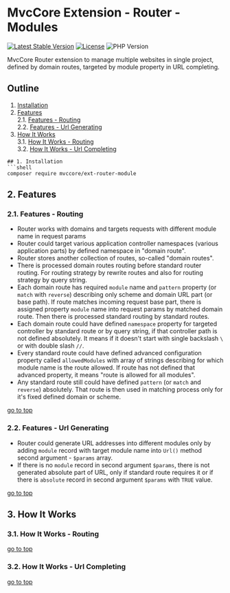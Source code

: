 # MvcCore Extension - Router - Modules

[![Latest Stable Version](https://img.shields.io/badge/Stable-v4.3.1-brightgreen.svg?style=plastic)](https://github.com/mvccore/ext-router-module/releases)
[![License](https://img.shields.io/badge/Licence-BSD-brightgreen.svg?style=plastic)](https://mvccore.github.io/docs/mvccore/4.0.0/LICENCE.md)
![PHP Version](https://img.shields.io/badge/PHP->=5.3-brightgreen.svg?style=plastic)

MvcCore Router extension to manage multiple websites in single project, defined by domain routes, targeted by module property in URL completing.

## Outline  
1. [Installation](#user-content-1-installation)  
2. [Features](#user-content-2-features)  
    2.1. [Features - Routing](#user-content-21-features---routing)  
    2.2. [Features - Url Generating](#user-content-22-features---url-generating)  
3. [How It Works](#user-content-3-how-it-works)  
    3.1. [How It Works - Routing](#user-content-31-how-it-works---routing)  
    3.2. [How It Works - Url Completing](#user-content-32-how-it-works---url-completing)  

```
## 1. Installation
```shell
composer require mvccore/ext-router-module
```

## 2. Features

### 2.1. Features - Routing
- Router works with domains and targets requests with different module name in request params 
- Router could target various application controller namespaces (various application parts) by defined namespace in "domain route".
- Router stores another collection of routes, so-called "domain routes". 
- There is processed domain routes routing before standard router routing. For routing strategy by rewrite routes and also for routing strategy by query string.
- Each domain route has required `module` name and `pattern` property (or `match` with `reverse`) describing only scheme and domain URL part (or base path). 
  If route matches incoming request base part, there is assigned property `module` name into request params by matched domain route. Then there is processed standard routing by standard routes.
- Each domain route could have defined `namespace` property for targeted controller by standard route or by query string, if that controller path is not defined absolutely. It means if it doesn't start with single backslash `\` or with double slash `//`.
- Every standard route could have defined advanced configuration property called `allowedModules` with array of strings describing for which module name is the route allowed. If route has not defined that advanced property, it means "route is allowed for all modules".
- Any standard route still could have defined `pattern` (or `match` and `reverse`) absolutely. That route is then used in matching process only for it's fixed defined domain or scheme.

[go to top](#user-content-outline)

### 2.2. Features - Url Generating
- Router could generate URL addresses into different modules only by adding `module` record with target module name into `Url()` method second argument - `$params` array.
- If there is no `module` record in second argument `$params`, there is not generated absolute part of URL, only if standard route requires it or if there is `absolute` record in second argument `$params` with `TRUE` value.

[go to top](#user-content-outline)

## 3. How It Works

### 3.1. How It Works - Routing


[go to top](#user-content-outline)
    
### 3.2. How It Works - Url Completing

[go to top](#user-content-outline)
